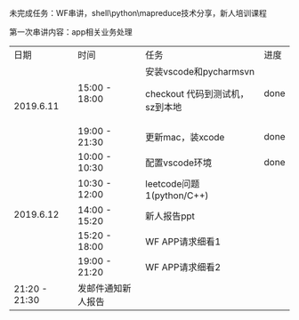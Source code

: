 未完成任务：WF串讲，shell\python\mapreduce技术分享，新人培训课程<p>
第一次串讲内容：app相关业务处理

<table>
  <tr>
    <td>日期</td>
    <td>时间</td>
    <td>任务</td>
    <td>进度</td>
  </tr>
  <tr>
    <td  rowspan="2">2019.6.11</td>
    <td>15:00 - 18:00</td>
    <td>安装vscode和pycharmsvn<p>checkout 代码到测试机，sz到本地</td>
    <td>done</td>
  </tr>
  <tr>
    <td>19:00 - 21:30</td>
    <td>更新mac，装xcode</td>
    <td>done</td>
  </tr>
  <tr>
    <td  rowspan="5">2019.6.12</td>
    <td>10:00 - 10:30</td>
    <td>配置vscode环境</td>
    <td>done</td>
  </tr>
  <tr>
    <td>10:30 - 12:00</td>
    <td>leetcode问题1(python/C++)</td>
    <td></td>
  </tr>
  <tr>
    <td>14:00 - 15:20</td>
    <td>新人报告ppt</td>
    <td></td>
  </tr>
  <tr>
    <td>15:20 - 18:00</td>
    <td>WF APP请求细看1</td>
    <td></td>
  </tr>
  <tr>
    <td>19:00 - 21:20</td>
    <td>WF APP请求细看2</td>
    <td></td>
  </tr>
  <tr>
    <td>21:20 - 21:30</td>
    <td>发邮件通知新人报告</td>
    <td></td>
  </tr>
</table>
